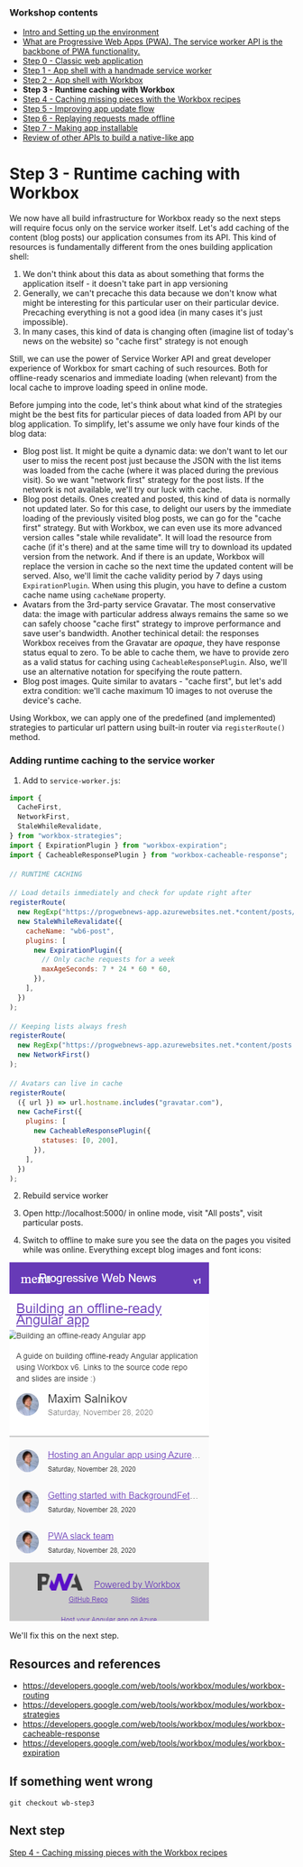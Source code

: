 ### Workshop contents

- [Intro and Setting up the environment](README.md)
- [What are Progressive Web Apps (PWA). The service worker API is the backbone of PWA functionality.](theory.md)
- [Step 0 - Classic web application](practice-step0.md)
- [Step 1 - App shell with a handmade service worker](practice-step1.md)
- [Step 2 - App shell with Workbox](practice-step2.md)
- **Step 3 - Runtime caching with Workbox**
- [Step 4 - Caching missing pieces with the Workbox recipes](practice-step4.md)
- [Step 5 - Improving app update flow](practice-step5.md)
- [Step 6 - Replaying requests made offline](practice-step6.md)
- [Step 7 - Making app installable](practice-step7.md)
- [Review of other APIs to build a native-like app](other-apis.md)

# Step 3 - Runtime caching with Workbox

We now have all build infrastructure for Workbox ready so the next steps will require focus only on the service worker itself. Let's add caching of the content (blog posts) our application consumes from its API. This kind of resources is fundamentally different from the ones building application shell:
1) We don't think about this data as about something that forms the application itself - it doesn't take part in app versioning
2) Generally, we can't precache this data because we don't know what might be interesting for this particular user on their particular device. Precaching everything is not a good idea (in many cases it's just impossible).
3) In many cases, this kind of data is changing often (imagine list of today's news on the website) so "cache first" strategy is not enough

Still, we can use the power of Service Worker API and great developer experience of Workbox for smart caching of such resources. Both for offline-ready scenarios and immediate loading (when relevant) from the local cache to improve loading speed in online mode.

Before jumping into the code, let's think about what kind of the strategies might be the best fits for particular pieces of data loaded from API by our blog application. To simplify, let's assume we only have four kinds of the blog data:
- Blog post list. It might be quite a dynamic data: we don't want to let our user to miss the recent post just because the JSON with the list items was loaded from the cache (where it was placed during the previous visit). So we want "network first" strategy for the post lists. If the network is not available, we'll try our luck with cache.
- Blog post details. Ones created and posted, this kind of data is normally not updated later. So for this case, to delight our users by the immediate loading of the previously visited blog posts, we can go for the "cache first" strategy. But with Workbox, we can even use its more advanced version calles "stale while revalidate". It will load the resource from cache (if it's there) and at the same time will try to download its updated version from the network. And if there is an update, Workbox will replace the version in cache so the next time the updated content will be served. Also, we'll limit the cache validity period by 7 days using `ExpirationPlugin`. When using this plugin, you have to define a custom cache name using `cacheName` property.
- Avatars from the 3rd-party service Gravatar. The most conservative data: the image with particular address always remains the same so we can safely choose "cache first" strategy to improve performance and save user's bandwidth. Another techinical detail: the responses Workbox receives from the Gravatar are _opaque_, they have response status equal to zero. To be able to cache them, we have to provide zero as a valid status for caching using `CacheableResponsePlugin`. Also, we'll use an alternative notation for specifying the route pattern.
- Blog post images. Quite similar to avatars - "cache first", but let's add extra condition: we'll cache maximum 10 images to not overuse the device's cache.

Using Workbox, we can apply one of the predefined (and implemented) strategies to particular url pattern using built-in router via `registerRoute()` method.

### Adding runtime caching to the service worker

1) Add to `service-worker.js`:

```javascript
import {
  CacheFirst,
  NetworkFirst,
  StaleWhileRevalidate,
} from "workbox-strategies";
import { ExpirationPlugin } from "workbox-expiration";
import { CacheableResponsePlugin } from "workbox-cacheable-response";

// RUNTIME CACHING

// Load details immediately and check for update right after
registerRoute(
  new RegExp("https://progwebnews-app.azurewebsites.net.*content/posts/slug.*"),
  new StaleWhileRevalidate({
    cacheName: "wb6-post",
    plugins: [
      new ExpirationPlugin({
        // Only cache requests for a week
        maxAgeSeconds: 7 * 24 * 60 * 60,
      }),
    ],
  })
);

// Keeping lists always fresh
registerRoute(
  new RegExp("https://progwebnews-app.azurewebsites.net.*content/posts.*"),
  new NetworkFirst()
);

// Avatars can live in cache
registerRoute(
  ({ url }) => url.hostname.includes("gravatar.com"),
  new CacheFirst({
    plugins: [
      new CacheableResponsePlugin({
        statuses: [0, 200],
      }),
    ],
  })
);
```

2) Rebuild service worker

3) Open http://localhost:5000/ in online mode, visit "All posts", visit particular posts.

4) Switch to offline to make sure you see the data on the pages you visited while was online. Everything except blog images and font icons:

![Offline](images/step3-1.png)

We'll fix this on the next step.


## Resources and references

- https://developers.google.com/web/tools/workbox/modules/workbox-routing
- https://developers.google.com/web/tools/workbox/modules/workbox-strategies
- https://developers.google.com/web/tools/workbox/modules/workbox-cacheable-response
- https://developers.google.com/web/tools/workbox/modules/workbox-expiration

## If something went wrong
```
git checkout wb-step3
```

## Next step
[Step 4 - Caching missing pieces with the Workbox recipes](practice-step4.md)
